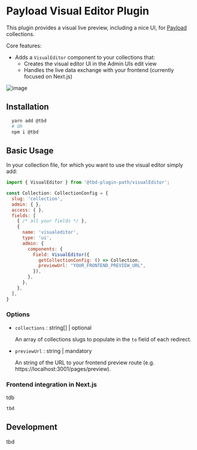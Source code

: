# Payload Visual Editor Plugin
This plugin provides a visual live preview, including a nice UI, for [Payload](https://github.com/payloadcms/payload) collections.

Core features:

- Adds a `VisualEditor` component to your collections that:
  - Creates the visual editor UI in the Admin UIs edit view
  - Handles the live data exchange with your frontend (currently focused on Next.js)

![image](https://github.com/pemedia/payload-visual-live-preview/blob/develop/visual-editor-screenshot.png?raw=true)

## Installation

```bash
  yarn add @tbd
  # OR
  npm i @tbd
```

## Basic Usage

In your collection file, for which you want to use the visual editor simply add:

```js
import { VisualEditor } from '@tbd-plugin-path/visualEditor';

const Collection: CollectionConfig = {
  slug: 'collection',
  admin: { },
  access: { },
  fields: [
    { /* all your fields */ },
    {
      name: 'visualeditor',
      type: 'ui',
      admin: {
        components: {
          Field: VisualEditor({
            getCollectionConfig: () => Collection,
            previewUrl: "YOUR_FRONTEND_PREVIEW_URL",
          }),
        },
      },
    },
  ],
}
```

### Options

- `collections` : string[] | optional

  An array of collections slugs to populate in the `to` field of each redirect.
  
- `previewUrl` : string | mandatory

  An string of the URL to your frontend preview route (e.g. https://localhost:3001/pages/preview).
  
  
### Frontend integration in Next.js 

tdb

```js
tbd
```

## Development

tbd
